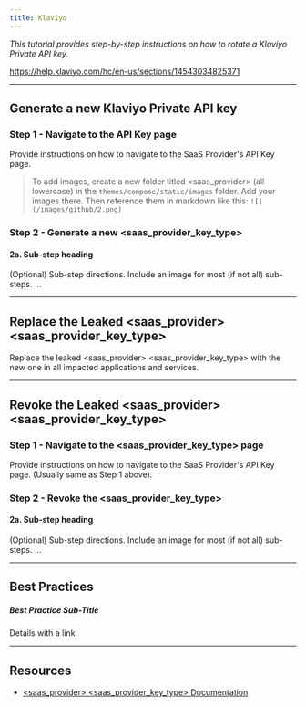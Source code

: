 ```yaml
---
title: Klaviyo
---
```


*This tutorial provides step-by-step instructions on how to rotate a Klaviyo Private API key.*

https://help.klaviyo.com/hc/en-us/sections/14543034825371

---

## Generate a new Klaviyo Private API key

### Step 1 - Navigate to the API Key page
Provide instructions on how to navigate to the SaaS Provider's API Key page.

> To add images, create a new folder titled <saas_provider> (all lowercase) in the `themes/compose/static/images` folder. Add your images there. Then reference them in markdown like this: `![](/images/github/2.png)`

### Step 2 - Generate a new <saas_provider_key_type>
#### 2a. Sub-step heading
(Optional) Sub-step directions. Include an image for most (if not all) sub-steps.
...

---

## Replace the Leaked <saas_provider> <saas_provider_key_type>
Replace the leaked <saas_provider> <saas_provider_key_type> with the new one in all impacted applications and services.

---

## Revoke the Leaked <saas_provider> <saas_provider_key_type>

### Step 1 - Navigate to the <saas_provider_key_type> page
Provide instructions on how to navigate to the SaaS Provider's API Key page. (Usually same as Step 1 above).

### Step 2 - Revoke the <saas_provider_key_type>
#### 2a. Sub-step heading
(Optional) Sub-step directions. Include an image for most (if not all) sub-steps.
...

---

## Best Practices

##### Best Practice Sub-Title
Details with a link.

---

## Resources
- [<saas_provider> <saas_provider_key_type> Documentation](#)
